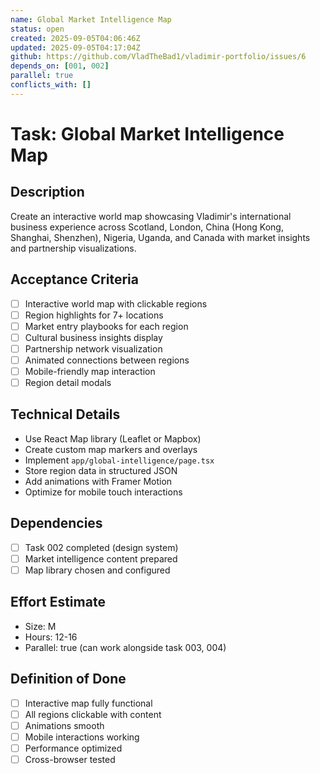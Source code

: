 ```yaml
---
name: Global Market Intelligence Map
status: open
created: 2025-09-05T04:06:46Z
updated: 2025-09-05T04:17:04Z
github: https://github.com/VladTheBad1/vladimir-portfolio/issues/6
depends_on: [001, 002]
parallel: true
conflicts_with: []
---
```


# Task: Global Market Intelligence Map

## Description
Create an interactive world map showcasing Vladimir's international business experience across Scotland, London, China (Hong Kong, Shanghai, Shenzhen), Nigeria, Uganda, and Canada with market insights and partnership visualizations.

## Acceptance Criteria
- [ ] Interactive world map with clickable regions
- [ ] Region highlights for 7+ locations
- [ ] Market entry playbooks for each region
- [ ] Cultural business insights display
- [ ] Partnership network visualization
- [ ] Animated connections between regions
- [ ] Mobile-friendly map interaction
- [ ] Region detail modals

## Technical Details
- Use React Map library (Leaflet or Mapbox)
- Create custom map markers and overlays
- Implement `app/global-intelligence/page.tsx`
- Store region data in structured JSON
- Add animations with Framer Motion
- Optimize for mobile touch interactions

## Dependencies
- [ ] Task 002 completed (design system)
- [ ] Market intelligence content prepared
- [ ] Map library chosen and configured

## Effort Estimate
- Size: M
- Hours: 12-16
- Parallel: true (can work alongside task 003, 004)

## Definition of Done
- [ ] Interactive map fully functional
- [ ] All regions clickable with content
- [ ] Animations smooth
- [ ] Mobile interactions working
- [ ] Performance optimized
- [ ] Cross-browser tested
